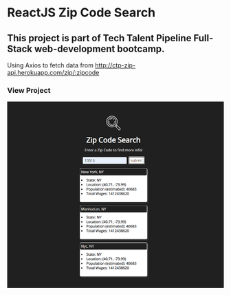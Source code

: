 # ReactJS Zip Code Search
## This project is part of Tech Talent Pipeline Full-Stack web-development bootcamp.
Using Axios to fetch data from http://ctp-zip-api.herokuapp.com/zip/:zipcode

### View Project
<p align = "center">
<img src="Capture.PNG" alt="example">
</p>

